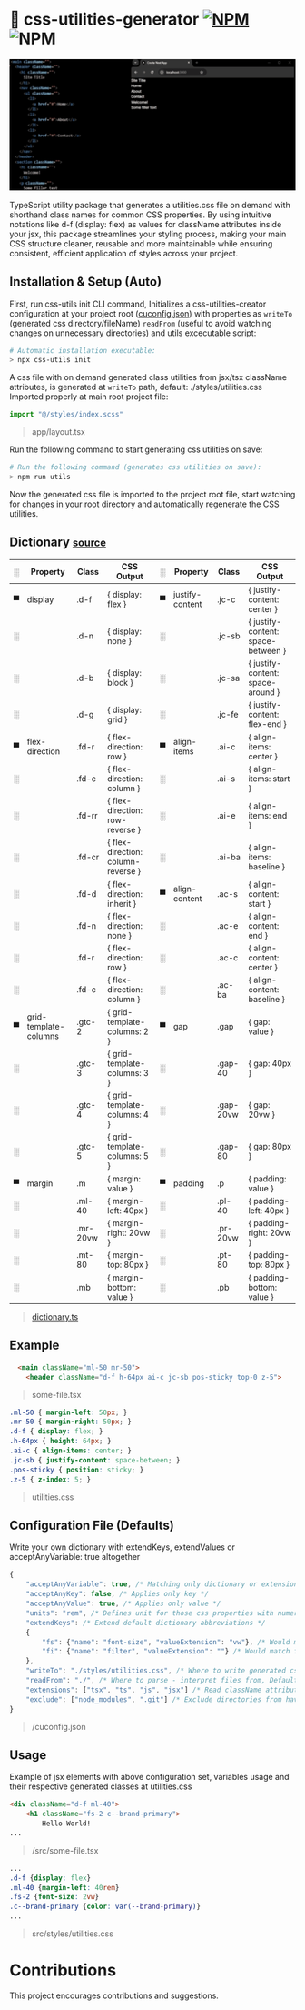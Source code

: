 # 🎨 css-utilities-generator [![NPM](https://img.shields.io/npm/v/css-utilities-generator.svg)](https://www.npmjs.com/package/css-utilities-generator) ![NPM](https://github.com/JimGitFE/css-utilities-generator/actions/workflows/integrate.yml/badge.svg)

![Preview](./preview.gif)

TypeScript utility package that generates a utilities.css file on demand with shorthand class names for common CSS properties. By using intuitive notations like d-f (display: flex) as values for className attributes inside your jsx, this package streamlines your styling process, making your main CSS structure cleaner, reusable and more maintainable while ensuring consistent, efficient application of styles across your project.

## Installation & Setup (Auto)
First, run css-utils init CLI command, Initializes a css-utilities-creator configuration at your project root ([cuconfig.json](#configuration-file-defaults)) with properties as `writeTo` (generated css directory/fileName) `readFrom` (useful to avoid watching changes on unnecessary directories) and utils excecutable script:
```bash
# Automatic installation executable:
> npx css-utils init
```
A css file with on demand generated class utilities from jsx/tsx className attributes, is generated at `writeTo` path, default: ./styles/utilities.css Imported properly at main root project file:
```typescript
import "@/styles/index.scss"
```
> app/layout.tsx

Run the following command to start generating css utilities on save:
```bash
# Run the following command (generates css utilities on save):
> npm run utils
```
Now the generated css file is imported to the project root file, start watching for changes in your root directory and automatically regenerate the CSS utilities. 

## Dictionary <small>[source](https://github.com/JimGitFE/css-utilities-generator/blob/main/src/dictionary.ts)</small>
| ░ | Property                | Class      | CSS Output                       | ░ | Property                | Class      | CSS Output                       |
|---|-------------------------|------------|----------------------------------|----|-------------------------|------------|----------------------------------|
| ▀ | display                 | .d-f      | { display: flex }                | ▀ | justify-content          | .jc-c      | { justify-content: center }      |
| ░ |                         | .d-n      | { display: none }                | ░ |                          | .jc-sb     | { justify-content: space-between }|
| ░ |                         | .d-b      | { display: block }               | ░ |                          | .jc-sa     | { justify-content: space-around } |
| ░ |                         | .d-g      | { display: grid }                | ░ |                          | .jc-fe     | { justify-content: flex-end }    |
| ▀ | flex-direction          | .fd-r    | { flex-direction: row }          | ▀ | align-items             | .ai-c    | { align-items: center }          |
| ░ |                         | .fd-c    | { flex-direction: column }       | ░ |                         | .ai-s    | { align-items: start }           |
| ░ |                         | .fd-rr   | { flex-direction: row-reverse }  | ░ |                         | .ai-e    | { align-items: end }             |
| ░ |                         | .fd-cr   | { flex-direction: column-reverse }| ░ |                         | .ai-ba    | { align-items: baseline }        |
| ░ |                         | .fd-d    | { flex-direction: inherit }      | ▀ | align-content           | .ac-s    | { align-content: start }         |
| ░ |                         | .fd-n    | { flex-direction: none }         | ░ |                         | .ac-e    | { align-content: end }           |
| ░ |                         | .fd-r    | { flex-direction: row }          | ░ |                         | .ac-c    | { align-content: center }        |
| ░ |                         | .fd-c    | { flex-direction: column }       | ░ |                         | .ac-ba    | { align-content: baseline }      |
| ▀ | grid-template-columns    | .gtc-2  | { grid-template-columns: 2 } | ▀ | gap                     | .gap      | { gap: value }                  |
| ░ |                         | .gtc-3  | { grid-template-columns: 3 } | ░ |                         | .gap-40      | { gap: 40px }                  |
| ░ |                         | .gtc-4  | { grid-template-columns: 4 } | ░ |                         | .gap-20vw      | { gap: 20vw }                  |
| ░ |                         | .gtc-5  | { grid-template-columns: 5 } | ░ |                         | .gap-80      | { gap: 80px }                  |
| ▀ | margin                  | .m        | { margin: value }                | ▀ | padding                 | .p        | { padding: value }              |
| ░ |                         | .ml-40       | { margin-left: 40px }           | ░ |                         | .pl-40       | { padding-left: 40px }         |
| ░ |                         | .mr-20vw       | { margin-right: 20vw }          | ░ |                        | .pr-20vw       | { padding-right: 20vw }        |
| ░ |                         | .mt-80       | { margin-top: 80px }            | ░ |                          | .pt-80       | { padding-top: 80px }          |
| ░ |                         | .mb       | { margin-bottom: value }         | ░ |                       | .pb       | { padding-bottom: value }       |
> [dictionary.ts](https://github.com/JimGitFE/css-utilities-generator/blob/main/src/dictionary.ts)
## Example
```html
  <main className="ml-50 mr-50">
    <header className="d-f h-64px ai-c jc-sb pos-sticky top-0 z-5">
```
> some-file.tsx
```css
.ml-50 { margin-left: 50px; }
.mr-50 { margin-right: 50px; }
.d-f { display: flex; }
.h-64px { height: 64px; }
.ai-c { align-items: center; }
.jc-sb { justify-content: space-between; }
.pos-sticky { position: sticky; }
.z-5 { z-index: 5; }
```
> utilities.css

## Configuration File (Defaults)
Write your own dictionary with extendKeys, extendValues or acceptAnyVariable: true altogether
```javascript
{
    "acceptAnyVariable": true, /* Matching only dictionary or extension properties, Defaults to false */
    "acceptAnyKey": false, /* Applies only key */
    "acceptAnyValue": true, /* Applies only value */
    "units": "rem", /* Defines unit for those css properties with numeric values or others, Defaults to "px" */
    "extendKeys": /* Extend default dictionary abbreviations */ 
    {
        "fs": {"name": "font-size", "valueExtension": "vw"}, /* Would match for fs className */
        "fi": {"name": "filter", "valueExtension": ""} /* Would match for fs className */
    },
    "writeTo": "./styles/utilities.css", /* Where to write generated css file, Defaults to "./styles/utilities.css" */
    "readFrom": "./", /* Where to parse - interpret files from, Defaults to "./" */
    "extensions": ["tsx", "ts", "js", "jsx"] /* Read className attributes from files with extensions in Array */
    "exclude": ["node_modules", ".git"] /* Exclude directories from having files parsed, traversed ...  */
}
```
> /cuconfig.json

## Usage
Example of jsx elements with above configuration set, variables usage and their respective generated classes at utilities.css

```html
<div className="d-f ml-40">
    <h1 className="fs-2 c--brand-primary">
        Hello World!
...
```
> /src/some-file.tsx
```css
...
.d-f {display: flex}
.ml-40 {margin-left: 40rem}
.fs-2 {font-size: 2vw}
.c--brand-primary {color: var(--brand-primary)}
...
```
> src/styles/utilities.css

# Contributions

This project encourages contributions and suggestions.
